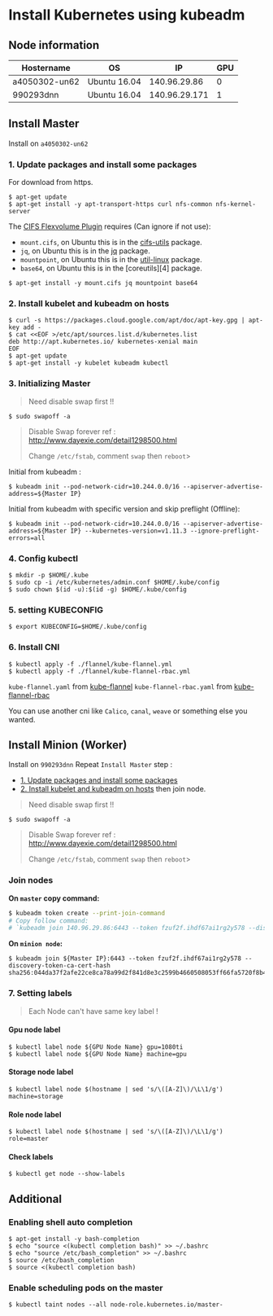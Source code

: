 # Install Kubernetes using kubeadm

## Node information
|Hostername|OS|IP|GPU|
| - | - | - | - |
|a4050302-un62|Ubuntu 16.04|140.96.29.86|0|
|990293dnn|Ubuntu 16.04|140.96.29.171|1|

## Install Master
Install on `a4050302-un62`

### 1. Update packages and install some packages
For download from https.
```shell
$ apt-get update
$ apt-get install -y apt-transport-https curl nfs-common nfs-kernel-server
```

The [CIFS Flexvolume Plugin][0] requires (Can ignore if not use):

* `mount.cifs`, on Ubuntu this is in the [cifs-utils][1] package.
* `jq`, on Ubuntu this is in the [jq][2] package.
* `mountpoint`, on Ubuntu this is in the [util-linux][3] package.
* `base64`, on Ubuntu this is in the [coreutils][4] package.

```shell
$ apt-get install -y mount.cifs jq mountpoint base64
```

### 2. Install kubelet and kubeadm on hosts

```shell
$ curl -s https://packages.cloud.google.com/apt/doc/apt-key.gpg | apt-key add -
$ cat <<EOF >/etc/apt/sources.list.d/kubernetes.list
deb http://apt.kubernetes.io/ kubernetes-xenial main
EOF
$ apt-get update
$ apt-get install -y kubelet kubeadm kubectl
```
### 3. Initializing Master

> Need disable swap first !!

```shell
$ sudo swapoff -a 
```
> Disable Swap forever
> ref : http://www.dayexie.com/detail1298500.html
> 
> Change `/etc/fstab`, comment `swap` then `reboot`>  

Initial from kubeadm :
```shell
$ kubeadm init --pod-network-cidr=10.244.0.0/16 --apiserver-advertise-address=${Master IP}
```

Initial from kubeadm with specific version and skip preflight (Offline):
```shell
$ kubeadm init --pod-network-cidr=10.244.0.0/16 --apiserver-advertise-address=${Master IP} --kubernetes-version=v1.11.3 --ignore-preflight-errors=all
```

### 4. Config kubectl
```shell
$ mkdir -p $HOME/.kube
$ sudo cp -i /etc/kubernetes/admin.conf $HOME/.kube/config
$ sudo chown $(id -u):$(id -g) $HOME/.kube/config
```

### 5. setting KUBECONFIG
```shell
$ export KUBECONFIG=$HOME/.kube/config
```

### 6. Install CNI

```shell
$ kubectl apply -f ./flannel/kube-flannel.yml
$ kubectl apply -f ./flannel/kube-flannel-rbac.yml
```
`kube-flannel.yaml` from [kube-flannel](https://raw.githubusercontent.com/coreos/flannel/master/Documentation/kube-flannel.yml)
`kube-flannel-rbac.yaml` from [kube-flannel-rbac](https://raw.githubusercontent.com/coreos/flannel/master/Documentation/k8s-manifests/kube-flannel-rbac.yml)


You can use another cni like `Calico`, `canal`, `weave` or something else you wanted.

## Install Minion (Worker)

Install on `990293dnn`
Repeat `Install Master` step :
- [1. Update packages and install some packages](#1-update-packages-and-install-some-packages)
- [2. Install kubelet and kubeadm on hosts](#2-install-kubelet-and-kubeadm-on-hosts) then join node.

> Need disable swap first !!

```shell
$ sudo swapoff -a 
```
> Disable Swap forever
> ref : http://www.dayexie.com/detail1298500.html
> 
> Change `/etc/fstab`, comment `swap` then `reboot`>  

### Join nodes

**On `master` copy command:**

```sh
$ kubeadm token create --print-join-command
# Copy follow command:
# `kubeadm join 140.96.29.86:6443 --token fzuf2f.ihdf67ai1rg2y578 --discovery-token-ca-cert-hash sha256:044da37f2afe22ce8ca78a99d2f841d8e3c2599b4660508053ff66fa5720f8b4`
```

**On `minion node`:**

```shell
$ kubeadm join ${Master IP}:6443 --token fzuf2f.ihdf67ai1rg2y578 --discovery-token-ca-cert-hash sha256:044da37f2afe22ce8ca78a99d2f841d8e3c2599b4660508053ff66fa5720f8b4
```

### 7. Setting labels

> Each Node can't have same key label !

#### Gpu node label

```shell
$ kubectl label node ${GPU Node Name} gpu=1080ti
$ kubectl label node ${GPU Node Name} machine=gpu
```

#### Storage node label

```shell
$ kubectl label node $(hostname | sed 's/\([A-Z]\)/\L\1/g') machine=storage
```

#### Role node label

```shell
$ kubectl label node $(hostname | sed 's/\([A-Z]\)/\L\1/g') role=master
```

#### Check labels

```shell
$ kubectl get node --show-labels
```

## Additional

### Enabling shell auto completion

```shell
$ apt-get install -y bash-completion
$ echo "source <(kubectl completion bash)" >> ~/.bashrc
$ echo "source /etc/bash_completion" >> ~/.bashrc
$ source /etc/bash_completion
$ source <(kubectl completion bash)
```

### Enable scheduling pods on the master

```shell
$ kubectl taint nodes --all node-role.kubernetes.io/master-
```

<!-- ### Create Token for join node

```shell
$ kubeadm token create
$ kubeadm token list
```

### Get token ca cert hash

```shell
$ openssl x509 -pubkey -in /etc/kubernetes/pki/ca.crt | openssl rsa -pubin -outform der 2>/dev/null | openssl dgst -sha256 -hex | sed 's/^.* //'
``` -->

[0]: https://github.com/fstab/cifs
[1]: https://packages.ubuntu.com/bionic/cifs-utils
[2]: https://packages.ubuntu.com/bionic/jq
[3]: https://packages.ubuntu.com/bionic/util-linux